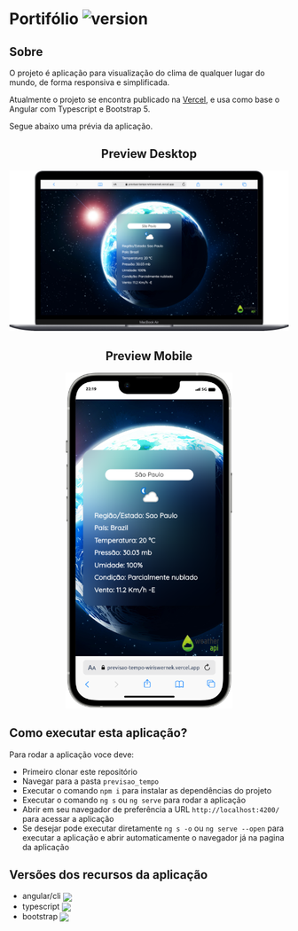 # Portifólio ![version](https://img.shields.io/badge/version-0.2.0-blue)

## Sobre

O projeto é aplicação para visualização do clima de qualquer lugar do mundo, de forma responsiva e simplificada.

Atualmente o projeto se encontra publicado na [Vercel](https://previsao-tempo-wiriswernek.vercel.app), e usa como base o Angular com Typescript e Bootstrap 5.

Segue abaixo uma prévia da aplicação.

<h2 align="center">Preview Desktop</h2>
<div align="center">
	<img width="800" src="./docs/images/macbook.png">
</div>

<h2 align="center">Preview Mobile</h2>
<div align="center">
	<img width="300" src="./docs/images/mobile.png">
</div>


## Como executar esta aplicação?

Para rodar a aplicação voce deve:
- Primeiro clonar este repositório
- Navegar para a pasta `previsao_tempo`
- Executar o comando `npm i` para instalar as dependências do projeto
- Executar o comando `ng s` ou `ng serve` para rodar a aplicação
- Abrir em seu navegador de preferência a URL `http://localhost:4200/` para acessar a aplicação
- Se desejar pode executar diretamente `ng s -o` ou `ng serve --open` para executar a aplicação e abrir automaticamente o navegador já na pagina da aplicação


## Versões dos recursos da aplicação
- angular/cli <img style="vertical-align: middle;" src="https://img.shields.io/badge/version-15.1.6-blue"/>
- typescript <img style="vertical-align: middle;" src="https://img.shields.io/badge/version-4.9.5-blue"/>
- bootstrap <img style="vertical-align: middle;" src="https://img.shields.io/badge/version-5.3.1-blue"/>